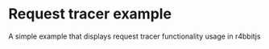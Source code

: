 # Request tracer example

A simple example that displays request tracer functionality usage in r4bbitjs